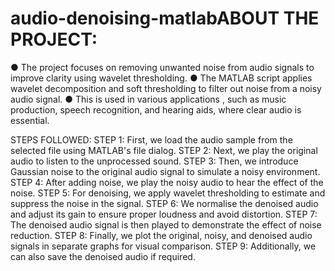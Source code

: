 # audio-denoising-matlabABOUT THE PROJECT:
● The project focuses on removing unwanted noise from audio signals to
improve clarity using wavelet thresholding.
● The MATLAB script applies wavelet decomposition and soft
thresholding to filter out noise from a noisy audio signal.
● This is used in various applications , such as music production, speech
recognition, and hearing aids, where clear audio is essential.

STEPS FOLLOWED:
STEP 1: First, we load the audio sample from the selected file using
MATLAB's file dialog.
STEP 2: Next, we play the original audio to listen to the unprocessed sound.
STEP 3: Then, we introduce Gaussian noise to the original audio signal to
simulate a noisy environment.
STEP 4: After adding noise, we play the noisy audio to hear the effect of the
noise.
STEP 5: For denoising, we apply wavelet thresholding to estimate and suppress
the noise in the signal.
STEP 6: We normalise the denoised audio and adjust its gain to ensure proper
loudness and avoid distortion.
STEP 7: The denoised audio signal is then played to demonstrate the effect of
noise reduction.
STEP 8: Finally, we plot the original, noisy, and denoised audio signals in
separate graphs for visual comparison.
STEP 9: Additionally, we can also save the denoised audio if required.
